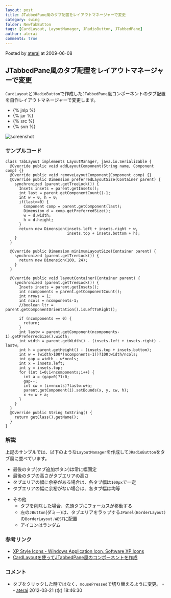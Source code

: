 ```yaml
---
layout: post
title: JTabbedPane風のタブ配置をレイアウトマネージャーで変更
category: swing
folder: NewTabButton
tags: [CardLayout, LayoutManager, JRadioButton, JTabbedPane]
author: aterai
comments: true
---
```


Posted by [aterai](http://terai.xrea.jp/aterai.html) at 2009-06-08

## JTabbedPane風のタブ配置をレイアウトマネージャーで変更
`CardLayout`と`JRadioButton`で作成した`JTabbedPane`風コンポーネントのタブ配置を自作レイアウトマネージャーで変更します。

- {% jnlp %}
- {% jar %}
- {% src %}
- {% svn %}

<!-- dummy comment line for breaking list -->

![screenshot](https://lh6.googleusercontent.com/_9Z4BYR88imo/TQTQUU8wtpI/AAAAAAAAAfY/BJyG5weJ1VA/s800/NewTabButton.png)

### サンプルコード
<pre class="prettyprint"><code>class TabLayout implements LayoutManager, java.io.Serializable {
  @Override public void addLayoutComponent(String name, Component comp) {}
  @Override public void removeLayoutComponent(Component comp) {}
  @Override public Dimension preferredLayoutSize(Container parent) {
    synchronized (parent.getTreeLock()) {
      Insets insets = parent.getInsets();
      int last = parent.getComponentCount()-1;
      int w = 0, h = 0;
      if(last&gt;=0) {
        Component comp = parent.getComponent(last);
        Dimension d = comp.getPreferredSize();
        w = d.width;
        h = d.height;
      }
      return new Dimension(insets.left + insets.right + w,
                           insets.top + insets.bottom + h);
    }
  }

  @Override public Dimension minimumLayoutSize(Container parent) {
    synchronized (parent.getTreeLock()) {
      return new Dimension(100, 24);
    }
  }

  @Override public void layoutContainer(Container parent) {
    synchronized (parent.getTreeLock()) {
      Insets insets = parent.getInsets();
      int ncomponents = parent.getComponentCount();
      int nrows = 1;
      int ncols = ncomponents-1;
      //boolean ltr = parent.getComponentOrientation().isLeftToRight();

      if (ncomponents == 0) {
        return;
      }
      int lastw = parent.getComponent(ncomponents-1).getPreferredSize().width;
      int width = parent.getWidth() - (insets.left + insets.right) - lastw;
      int h = parent.getHeight() - (insets.top + insets.bottom);
      int w = (width&gt;100*(ncomponents-1))?100:width/ncols;
      int gap = width - w*ncols;
      int x = insets.left;
      int y = insets.top;
      for (int i=0;i&lt;ncomponents;i++) {
        int a = (gap&gt;0)?1:0;
        gap--;
        int cw = (i==ncols)?lastw:w+a;
        parent.getComponent(i).setBounds(x, y, cw, h);
        x += w + a;
      }
    }
  }
  @Override public String toString() {
    return getClass().getName();
  }
}
</code></pre>

### 解説
上記のサンプルでは、以下のような`LayoutManager`を作成して`JRadioButton`をタブ風に並べています。

- 最後のタブ(タブ追加ボタン)は常に幅固定
- 最後のタブの高さがタブエリアの高さ
- タブエリアの幅に余裕がある場合は、各タブ幅は`100px`で一定
- タブエリアの幅に余裕がない場合は、各タブ幅は均等

<!-- dummy comment line for breaking list -->

- その他
    - タブを削除した場合、先頭タブにフォーカスが移動する
    - 左の`JButton`(ダミー)は、タブエリアをラップする`JPanel(BorderLayout)`の`BorderLayout.WEST`に配置
    - アイコンはランダム

<!-- dummy comment line for breaking list -->

### 参考リンク
- [XP Style Icons - Windows Application Icon, Software XP Icons](http://www.icongalore.com/)
- [CardLayoutを使ってJTabbedPane風のコンポーネントを作成](http://terai.xrea.jp/Swing/CardLayoutTabbedPane.html)

<!-- dummy comment line for breaking list -->

### コメント
- タブをクリックした時ではなく、`mousePressed`で切り替えるように変更。 -- [aterai](http://terai.xrea.jp/aterai.html) 2012-03-21 (水) 18:46:30

<!-- dummy comment line for breaking list -->

